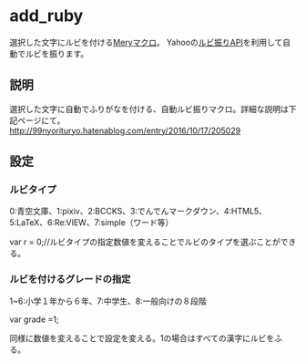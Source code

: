# add_ruby
選択した文字にルビを付ける[Meryマクロ](http://www.haijin-boys.com/wiki/)。
Yahooの[ルビ振りAPI](http://developer.yahoo.co.jp/webapi/jlp/furigana/v1/furigana.html)を利用して自動でルビを振ります。


## 説明
選択した文字に自動でふりがなを付ける、自動ルビ振りマクロ。詳細な説明は下記ページにて。
http://99nyorituryo.hatenablog.com/entry/2016/10/17/205029

## 設定
###  ルビタイプ
 
0:青空文庫、1:pixiv、2:BCCKS、3:でんでんマークダウン、4:HTML5、5:LaTeX、6:Re:VIEW、7:simple（ワード等）

var r = 0;//ルビタイプの指定数値を変えることでルビのタイプを選ぶことができる。

### ルビを付けるグレードの指定
1~6:小学１年から６年、7:中学生、8:一般向けの８段階

var grade =1;

同様に数値を変えることで設定を変える。1の場合はすべての漢字にルビをふる。
